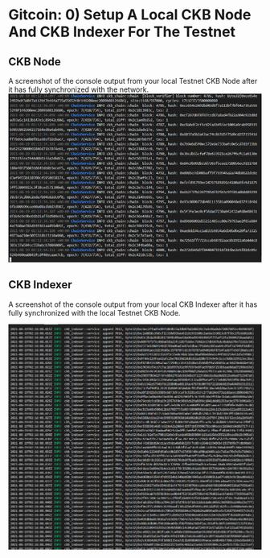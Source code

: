 # Gitcoin: 0) Setup A Local CKB Node And CKB Indexer For The Testnet

## CKB Node

A screenshot of the console output from your local Testnet CKB Node after it has fully synchronized with the network.
![1.png](https://raw.githubusercontent.com/siti050687/GITCOINDROP/db0e592ceadb30d7ecc9fcd793108b4ab966c51f/tash%200/test%20ckb%20node.png)
## CKB Indexer

A screenshot of the console output from your local CKB Indexer after it has fully synchronized with the local Testnet CKB Node.

![2.png](https://raw.githubusercontent.com/siti050687/GITCOINDROP/db0e592ceadb30d7ecc9fcd793108b4ab966c51f/tash%200/CKB%20Indexer.png)

